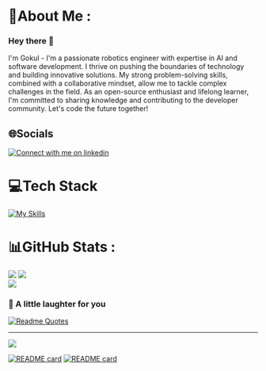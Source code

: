 # 💫About Me :
### Hey there 👋
I'm Gokul - I'm a passionate robotics engineer with expertise in AI and software development. I thrive on pushing the boundaries of technology and building innovative solutions. My strong problem-solving skills, combined with a collaborative mindset, allow me to tackle complex challenges in the field. As an open-source enthusiast and lifelong learner, I'm committed to sharing knowledge and contributing to the developer community. Let's code the future together!
## 🌐Socials
<div>
<a href="https://www.linkedin.com/in/g-o-k-u-l">
<img src="https://skillicons.dev/icons?i=linkedin&theme=dark" alt="Connect with me on linkedin" >
</a></div>


# 💻Tech Stack
[![My Skills](https://skillicons.dev/icons?i=c,cs,cpp,java,python,r,ros,matlab,linux,latex,nodejs,mysql,pytorch,tensorflow,arduino,raspberrypi&theme=dark&perline=17)](https://skillicons.dev)

# 📊GitHub Stats :

![](https://github-readme-stats-jet-eight-42.vercel.app/api?username=Gokulsrinivas98&theme=city_light&hide_border=false&include_all_commits=true&count_private=falsee&rank_icon=github&line_height=28)
![](https://github-readme-stats-gokulsrinivas98.vercel.app/api/top-langs/?username=Gokulsrinivas98&theme=city_light&hide_border=false&include_all_commits=true&count_private=true&layout=compact&langs_count=10&size_weight=0.5&count_weight=0.5&exclude_repo=github-readme-stats&hide=Makefile&card_width=390)<br/>
![](https://github-readme-streak-stats.herokuapp.com/?user=Gokulsrinivas98&theme=city_light&hide_border=false&card_width=1004)


### 🙊 A little laughter for you
[![Readme Quotes](https://dev-humor.vercel.app/api?type=horizontal&theme=dark)](https://github.com/piyushsuthar/github-readme-quotes)

---
[![](https://visitcount.itsvg.in/api?id=Gokulsrinivas98&icon=5&color=12)](https://visitcount.itsvg.in)

[![README card](https://github-readme-stats-jet-eight-42.vercel.app/api/pin/?username=Gokulsrinivas98&repo=Vision-Based-Manipulation)](https://github.com/Gokulsrinivas98/Vision-Based-Manipulation/)
[![README card](https://github-readme-stats-jet-eight-42.vercel.app/api/pin/?username=Gokulsrinivas98&repo=CS509-Design-of-Software-Systems)](https://github.com/Gokulsrinivas98/CS509-Design-of-Software-Systems)
